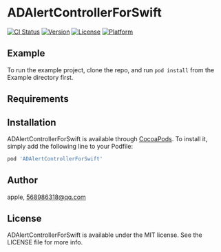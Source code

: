 # ADAlertControllerForSwift

[![CI Status](https://img.shields.io/travis/apple/ADAlertControllerForSwift.svg?style=flat)](https://travis-ci.org/apple/ADAlertControllerForSwift)
[![Version](https://img.shields.io/cocoapods/v/ADAlertControllerForSwift.svg?style=flat)](https://cocoapods.org/pods/ADAlertControllerForSwift)
[![License](https://img.shields.io/cocoapods/l/ADAlertControllerForSwift.svg?style=flat)](https://cocoapods.org/pods/ADAlertControllerForSwift)
[![Platform](https://img.shields.io/cocoapods/p/ADAlertControllerForSwift.svg?style=flat)](https://cocoapods.org/pods/ADAlertControllerForSwift)

## Example

To run the example project, clone the repo, and run `pod install` from the Example directory first.

## Requirements

## Installation

ADAlertControllerForSwift is available through [CocoaPods](https://cocoapods.org). To install
it, simply add the following line to your Podfile:

```ruby
pod 'ADAlertControllerForSwift'
```

## Author

apple, 568986318@qq.com

## License

ADAlertControllerForSwift is available under the MIT license. See the LICENSE file for more info.
